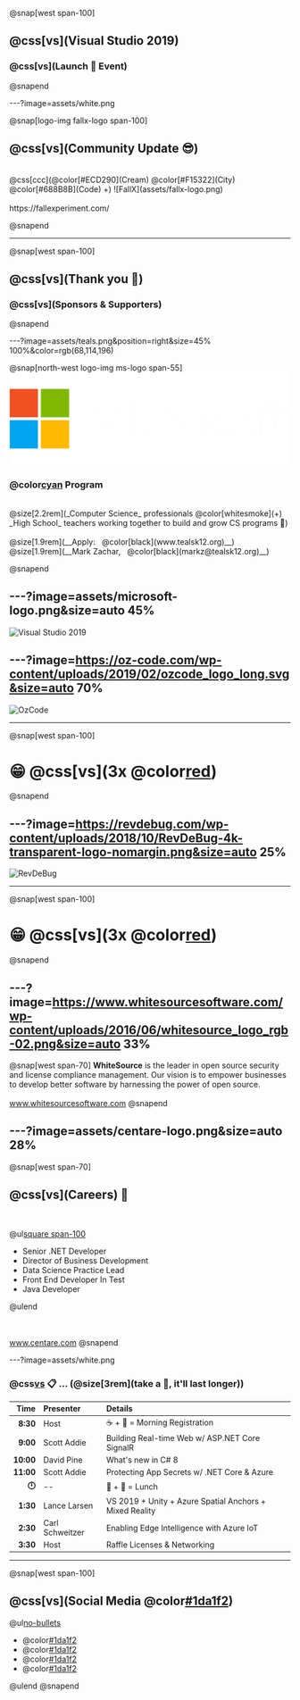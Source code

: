 @snap[west span-100]
## @css[vs](Visual Studio 2019)
### @css[vs](Launch 🚀 Event)
@snapend

---?image=assets/white.png

@snap[logo-img fallx-logo span-100]
## @css[vs](Community Update 😎)
<br/>
@css[ccc](@color[#ECD290](Cream) @color[#F15322](City) @color[#688B8B](Code) +)
![FallX](assets/fallx-logo.png)
<br/><br/>
https://fallexperiment.com/

@snapend

---

@snap[west span-100]
## @css[vs](Thank you 🙏)
### @css[vs](Sponsors & Supporters)
@snapend

---?image=assets/teals.png&position=right&size=45% 100%&color=rgb(68,114,196)

@snap[north-west logo-img ms-logo span-55]
![Microsoft](assets/microsoft-white-logo.png)

### @color[cyan](TEALS) Program
<br/>
@size[2.2rem](_Computer Science_ professionals @color[whitesmoke](+) _High School_ teachers working together to build and grow CS programs 👏)
<br/><br/>
@size[1.9rem](__Apply: &nbsp; @color[black](www.tealsk12.org)__)<br/>
@size[1.9rem](__Mark Zachar, &nbsp; @color[black](markz@tealsk12.org)__)

@snapend

---?image=assets/microsoft-logo.png&size=auto 45%
---

![Visual Studio 2019](https://www.youtube.com/embed/9XE8kOI5JTk)

---?image=https://oz-code.com/wp-content/uploads/2019/02/ozcode_logo_long.svg&size=auto 70%
---

![OzCode](https://player.vimeo.com/video/327045936)

---

@snap[west span-100]
# 😁 @css[vs](3x @color[red](@fa[award]))
@snapend

---?image=https://revdebug.com/wp-content/uploads/2018/10/RevDeBug-4k-transparent-logo-nomargin.png&size=auto 25%
---

![RevDeBug](https://www.youtube.com/embed/67ZDTEC9yqM)

---

@snap[west span-100]
# 😁 @css[vs](3x @color[red](@fa[award]))
@snapend

---?image=https://www.whitesourcesoftware.com/wp-content/uploads/2016/06/whitesource_logo_rgb-02.png&size=auto 33%
---

@snap[west span-70]
__WhiteSource__ is the leader in open source security and license compliance management. Our vision is to empower businesses to develop better software by harnessing the power of open source.
<br/><br/>
<a href='www.whitesourcesoftware.com' target='_blank'>www.whitesourcesoftware.com</a>
@snapend

---?image=assets/centare-logo.png&size=auto 28%
---

@snap[west span-70]

<h2>@css[vs](Careers) 🤘</h2>
<br/>

@ul[square span-100](false)

 - Senior .NET Developer
 - Director of Business Development
 - Data Science Practice Lead
 - Front End Developer In Test
 - Java Developer

@ulend

<br/><br/>
<a href='www.centare.com' target='_blank'>www.centare.com</a>
@snapend

---?image=assets/white.png

### @css[vs](Agenda) 📋 ... (@size[3rem](take a 📸, it'll last longer))

| Time | Presenter | Details |
|--:|:--|:--|
| __8:30__ | Host | ☕ + 🥯 = Morning Registration |
| __9:00__ | Scott Addie | Building Real-time Web w/ ASP.NET Core SignalR |
| __10:00__ | David Pine | What's new in C# 8 |
| __11:00__ | Scott Addie | Protecting App Secrets w/ .NET Core & Azure |
| __🕛__ | -- | 🍕 + 🎂 = Lunch |
| __1:30__ | Lance Larsen | VS 2019 + Unity + Azure Spatial Anchors + Mixed Reality |
| __2:30__ | Carl Schweitzer | Enabling Edge Intelligence with Azure IoT |
| __3:30__ | Host | Raffle Licenses & Networking |

---

@snap[west span-100]
## @css[vs](Social Media @color[#1da1f2](@fa[twitter]))

@ul[no-bullets](false)

 - @color[#1da1f2](@Centare)
 - @color[#1da1f2](@VisualStudio)
 - @color[#1da1f2](#VS2019)
 - @color[#1da1f2](#DeveloperCommunity)

@ulend
@snapend